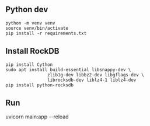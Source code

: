## Python dev

```
python -m venv venv
source venv/bin/activate
pip install -r requirements.txt
```

## Install RockDB
```
pip install Cython
sudo apt install build-essential libsnappy-dev \
                zlib1g-dev libbz2-dev libgflags-dev \
                librocksdb-dev liblz4-1 liblz4-dev
pip install python-rocksdb
```

## Run

uvicorn main:app --reload
